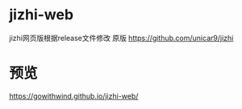 # jizhi-web
jizhi网页版根据release文件修改 原版 https://github.com/unicar9/jizhi

# 预览
https://gowithwind.github.io/jizhi-web/

